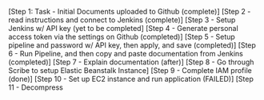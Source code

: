 [Step 1: Task - Initial Documents uploaded to Github (complete)]
[Step 2 - read instructions and connect to Jenkins (complete)]
[Step 3 - Setup Jenkins w/ API key (yet to be completed]
[Step 4 - Generate personal access token via the settings on Github (completed)]
[Step 5 - Setup pipeline and password w/ API key, then apply, and save (completed)]
[Step 6 - Run Pipeline, and then copy and paste documentation from Jenkins (completed)]
[Step 7 - Explain documentation (after)]
[Step 8 - Go through Scribe to setup Elastic Beanstalk Instance]
[Step 9 - Complete IAM profile (done)]
[Step 10 - Set up EC2 instance and run application (FAILED)]
[Step 11 - Decompress 
